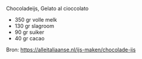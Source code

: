 Chocoladeijs, Gelato al cioccolato
* 350 gr volle melk
* 130 gr slagroom
* 90 gr suiker
* 40 gr cacao

Bron: https://alleitaliaanse.nl/ijs-maken/chocolade-ijs
